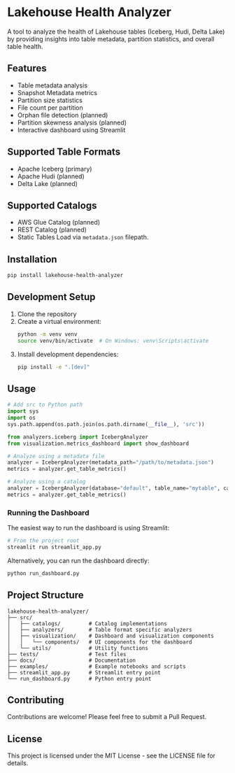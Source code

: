 # Lakehouse Health Analyzer

A tool to analyze the health of Lakehouse tables (Iceberg, Hudi, Delta Lake) by providing insights into table metadata, partition statistics, and overall table health.

## Features

- Table metadata analysis
- Snapshot Metadata metrics
- Partition size statistics
- File count per partition
- Orphan file detection (planned)
- Partition skewness analysis (planned)
- Interactive dashboard using Streamlit

## Supported Table Formats

- Apache Iceberg (primary)
- Apache Hudi (planned)
- Delta Lake (planned)

## Supported Catalogs

- AWS Glue Catalog (planned)
- REST Catalog (planned)
- Static Tables Load via `metadata.json` filepath.

## Installation

```bash
pip install lakehouse-health-analyzer
```

## Development Setup

1. Clone the repository
2. Create a virtual environment:
   ```bash
   python -m venv venv
   source venv/bin/activate  # On Windows: venv\Scripts\activate
   ```
3. Install development dependencies:
   ```bash
   pip install -e ".[dev]"
   ```

## Usage

```python
# Add src to Python path
import sys
import os
sys.path.append(os.path.join(os.path.dirname(__file__), 'src'))

from analyzers.iceberg import IcebergAnalyzer
from visualization.metrics_dashboard import show_dashboard

# Analyze using a metadata file
analyzer = IcebergAnalyzer(metadata_path="/path/to/metadata.json")
metrics = analyzer.get_table_metrics()

# Analyze using a catalog
analyzer = IcebergAnalyzer(database="default", table_name="mytable", catalog_name="glue")
metrics = analyzer.get_table_metrics()
```

### Running the Dashboard

The easiest way to run the dashboard is using Streamlit:

```bash
# From the project root
streamlit run streamlit_app.py
```

Alternatively, you can run the dashboard directly:

```bash
python run_dashboard.py
```

## Project Structure

```
lakehouse-health-analyzer/
├── src/
│   ├── catalogs/         # Catalog implementations
│   ├── analyzers/        # Table format specific analyzers
│   ├── visualization/    # Dashboard and visualization components
│   │   └── components/   # UI components for the dashboard
│   └── utils/            # Utility functions
├── tests/                # Test files
├── docs/                 # Documentation
├── examples/             # Example notebooks and scripts
├── streamlit_app.py      # Streamlit entry point
└── run_dashboard.py      # Python entry point
```

## Contributing

Contributions are welcome! Please feel free to submit a Pull Request.

## License

This project is licensed under the MIT License - see the LICENSE file for details. 